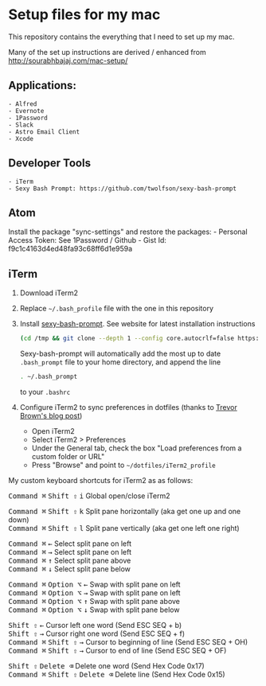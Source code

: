 # Setup files for my mac

This repository contains the everything that I need to set up my mac.

Many of the set up instructions are derived / enhanced from http://sourabhbajaj.com/mac-setup/

## Applications:
    - Alfred
    - Evernote
    - 1Password
    - Slack
    - Astro Email Client
    - Xcode
    
## Developer Tools
    - iTerm
    - Sexy Bash Prompt: https://github.com/twolfson/sexy-bash-prompt
  
## Atom
Install the package "sync-settings" and restore the packages:
    - Personal Access Token: See 1Password / Github
    - Gist Id: f9c1c4163d4ed48fa93c68ff6d1e959a


## iTerm
1. Download iTerm2
2. Replace `~/.bash_profile` file with the one in this repository
3. Install [sexy-bash-prompt](`https://github.com/twolfson/sexy-bash-prompt`). See website for latest installation instructions
    ```bash
    (cd /tmp && git clone --depth 1 --config core.autocrlf=false https://github.com/twolfson/sexy-bash-prompt && cd sexy-bash-prompt && make install) && source ~/.bashrc
    ```

    Sexy-bash-prompt will automatically add the most up to date `.bash_prompt`
    file to your home directory, and append the line
    ```bash
    . ~/.bash_prompt
    ```
    to your
    `.bashrc`

4. Configure iTerm2 to sync preferences in dotfiles
(thanks to [Trevor Brown's blog post](`http://stratus3d.com/blog/2015/02/28/sync-iterm2-profile-with-dotfiles-repository/`))
    - Open iTerm2
    - Select iTerm2 > Preferences
    - Under the General tab, check the box "Load preferences from a custom folder or URL"
    - Press "Browse" and point to `~/dotfiles/iTerm2_profile`               





<!--  Keyboard keys useful for drafting keyboard shortcuts
See [this](`http://macbiblioblog.blogspot.ca/2005/05/special-key-symbols.html`)
<kbd>←</kbd>
<kbd>→</kbd>
<kbd>↑</kbd>
<kbd>↓</kbd>
<kbd>Command ⌘</kbd>
<kbd>Shift ⇧</kbd>
<kbd>Option ⌥</kbd>
<kbd>Control ⌃</kbd>
<kbd>Caps Lock ⇪</kbd>
<kbd>Delete ⌫</kbd>
<kbd>Fn</kbd>
<kbd> </kbd>
-->

My custom keyboard shortcuts for iTerm2 as as follows:  

<kbd>Command ⌘</kbd> <kbd>Shift ⇧</kbd> <kbd>i</kbd> Global open/close iTerm2  

<!--  Splitting panes -->
<kbd>Command ⌘</kbd> <kbd>Shift ⇧</kbd> <kbd>k</kbd> Split pane horizontally (aka get one up and one down)  
<kbd>Command ⌘</kbd> <kbd>Shift ⇧</kbd> <kbd>l</kbd> Split pane vertically (aka get one left one right)  

<!-- Select splitting panes -->
<kbd>Command ⌘</kbd> <kbd>←</kbd> Select split pane on left  
<kbd>Command ⌘</kbd> <kbd>→</kbd> Select split pane on left  
<kbd>Command ⌘</kbd> <kbd>↑</kbd> Select split pane above  
<kbd>Command ⌘</kbd> <kbd>↓</kbd> Select split pane below  

<!-- Swap split panes -->
<kbd>Command ⌘</kbd> <kbd>Option ⌥</kbd> <kbd>←</kbd> Swap with split pane on left  
<kbd>Command ⌘</kbd> <kbd>Option ⌥</kbd> <kbd>→</kbd> Swap with split pane on left  
<kbd>Command ⌘</kbd> <kbd>Option ⌥</kbd> <kbd>↑</kbd> Swap with split pane above  
<kbd>Command ⌘</kbd> <kbd>Option ⌥</kbd> <kbd>↓</kbd> Swap with split pane below  

<!-- Moving the cursor -->
<kbd>Shift ⇧</kbd> <kbd>←</kbd> Cursor left one word  (Send ESC SEQ + b)  
<kbd>Shift ⇧</kbd> <kbd>→</kbd> Cursor right one word  (Send ESC SEQ + f)  
<kbd>Command ⌘</kbd> <kbd>Shift ⇧</kbd> <kbd>→</kbd> Cursor to beginning of line  (Send ESC SEQ + OH)  
<kbd>Command ⌘</kbd> <kbd>Shift ⇧</kbd> <kbd>→</kbd> Cursor to end of line (Send ESC SEQ + OF)  

<!-- Deleting words or line-->
<kbd>Shift ⇧</kbd> <kbd>Delete ⌫</kbd> Delete one word  (Send Hex Code 0x17)  
<kbd>Command ⌘</kbd> <kbd>Shift ⇧</kbd> <kbd>Delete ⌫</kbd> Delete line  (Send Hex Code 0x15)  
